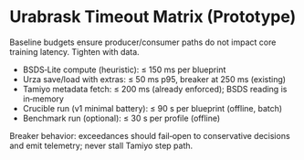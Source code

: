 # Urabrask Timeout Matrix (Prototype)

Baseline budgets ensure producer/consumer paths do not impact core training latency. Tighten with data.

- BSDS‑Lite compute (heuristic): ≤ 150 ms per blueprint
- Urza save/load with extras: ≤ 50 ms p95, breaker at 250 ms (existing)
- Tamiyo metadata fetch: ≤ 200 ms (already enforced); BSDS reading is in‑memory
- Crucible run (v1 minimal battery): ≤ 90 s per blueprint (offline, batch)
- Benchmark run (optional): ≤ 30 s per profile (offline)

Breaker behavior: exceedances should fail‑open to conservative decisions and emit telemetry; never stall Tamiyo step path.

